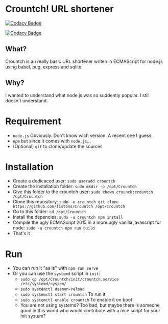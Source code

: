 # Crountch! URL shortener
[![Codacy Badge](https://api.codacy.com/project/badge/Grade/60192212a8ec4b689c7f6f92804f2175)](https://www.codacy.com/app/fistons/Crountch?utm_source=github.com&amp;utm_medium=referral&amp;utm_content=fistons/Crountch&amp;utm_campaign=Badge_Grade)

[![Codacy Badge](https://api.codacy.com/project/badge/Grade/60192212a8ec4b689c7f6f92804f2175)](https://www.codacy.com/app/fistons/Crountch?utm_source=github.com&utm_medium=referral&utm_content=fistons/Crountch&utm_campaign=badger)

## What?
Crountch is an really basic URL shortener writen in ECMAScript for node.js using babel, pug, express and sqlite 

## Why?
I wanted to understand what node.js was so suddently popular. I still doesn't understand.

# Requirement
 * `node.js` Obviously. Don't know wich version. A recent one I guess.
 * `npm` but since it comes with `node.js`...
 * (Optional) `git` to clone/update the sources

# Installation
 * Create a dedicaced user: `sudo useradd crountch`
 * Create the installation folder: `sudo mkdir -p /opt/Crountch`
 * Give this folder to the crountch user: `sudo chown crounch:crountch /opt/Crountch`
 * Clone this repository: `sudo -u crountch git clone https://github.com/fistons/Crountch /opt/Crountch`
 * Go to this folder: `cd /opt/Crountch`
 * Install the depencies: `sudo -u crountch npm install`
 * Compile the ugly ECMAScript 2015 in a more ugly vanilla javascript for node: `sudo -u crountch npm run build`
 * That's it

# Run
 * You can run it "as is" with `npm run serve` 
 * Or you can use the `systemd` script in `init`:
    * `sudo cp /opt/Crountch/init/crountch.service /etc/systemd/system/`
    * `sudo systemctl daemon-reload`
    * `sudo systemctl start crountch` To run it
    * `sudo systemctl enable crountch` To enable it on boot 
    * You are not using systemd? Too bad, but maybe there is someone good in this world who would contribute with a nice script for your init system?
